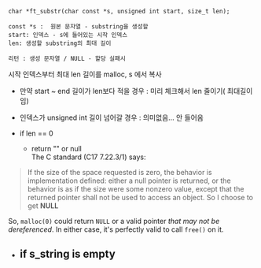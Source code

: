 ~~~
char *ft_substr(char const *s, unsigned int start, size_t len);

const *s :  원본 문자열 - substring을 생성할
start: 인덱스 - s에 들어있는 시작 인덱스
len: 생성할 substring의 최대 길이

리턴 : 생성 문자열 / NULL - 할당 실패시
~~~

 시작 인덱스부터 최대 len 길이를 malloc, s 에서 복사

- 만약 start ~ end 길이가 len보다 적을 경우 : 미리 체크해서 len 줄이기( 최대길이임)
- 인덱스가 unsigned int 길이 넘어갈 경우 : 의미없음... 안 들어옴

- if len == 0 
	- return "" or null  
	The C standard (C17 7.22.3/1) says:
> 	If the size of the space requested is zero, the behavior is implementation defined: either a null pointer is returned, or the behavior is as if the size were some nonzero value, except that the returned pointer shall not be used to access an object.
> 	So I choose to get **NULL**

So, `malloc(0)` could return `NULL` or a valid pointer _that may not be dereferenced_. In either case, it's perfectly valid to call `free()` on it.
- if s_string is empty
	- 